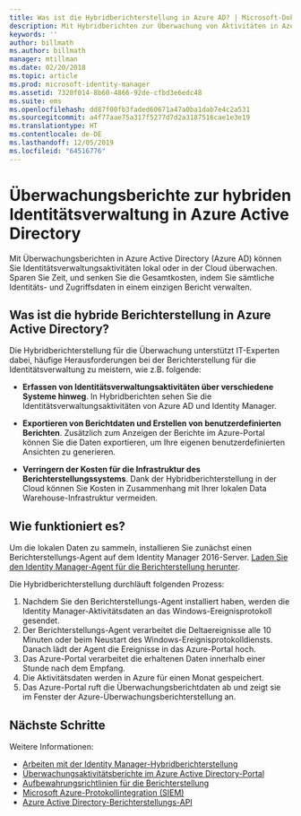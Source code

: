 ```yaml
---
title: Was ist die Hybridberichterstellung in Azure AD? | Microsoft-Dokumentation
description: Mit Hybridberichten zur Überwachung von Aktivitäten in Azure Active Directory können Sie überwachte Ereignisse sowohl lokal als auch in der Cloud anzeigen.
keywords: ''
author: billmath
ms.author: billmath
manager: mtillman
ms.date: 02/20/2018
ms.topic: article
ms.prod: microsoft-identity-manager
ms.assetid: 7320f014-8b60-4866-92de-cfbd3e6edc48
ms.suite: ems
ms.openlocfilehash: dd87f00fb3faded60671a47a0ba1dab7e4c2a531
ms.sourcegitcommit: a4f77aae75a317f5277d7d2a3187516cae1e3e19
ms.translationtype: HT
ms.contentlocale: de-DE
ms.lasthandoff: 12/05/2019
ms.locfileid: "64516776"
---
```

# <a name="hybrid-identity-management-audit-reporting-in-azure-active-directory"></a>Überwachungsberichte zur hybriden Identitätsverwaltung in Azure Active Directory
Mit Überwachungsberichten in Azure Active Directory (Azure AD) können Sie Identitätsverwaltungsaktivitäten lokal oder in der Cloud überwachen. Sparen Sie Zeit, und senken Sie die Gesamtkosten, indem Sie sämtliche Identitäts- und Zugriffsdaten in einem einzigen Bericht verwalten.

## <a name="what-is-azure-active-directory-hybrid-reporting"></a>Was ist die hybride Berichterstellung in Azure Active Directory?
Die Hybridberichterstellung für die Überwachung unterstützt IT-Experten dabei, häufige Herausforderungen bei der Berichterstellung für die Identitätsverwaltung zu meistern, wie z.B. folgende:

* **Erfassen von Identitätsverwaltungsaktivitäten über verschiedene Systeme hinweg**. In Hybridberichten sehen Sie die Identitätsverwaltungsaktivitäten von Azure AD und Identity Manager.

* **Exportieren von Berichtdaten und Erstellen von benutzerdefinierten Berichten**. Zusätzlich zum Anzeigen der Berichte im Azure-Portal können Sie die Daten exportieren, um Ihre eigenen benutzerdefinierten Ansichten zu generieren.

* **Verringern der Kosten für die Infrastruktur des Berichterstellungssystems**. Dank der Hybridberichterstellung in der Cloud können Sie Kosten in Zusammenhang mit Ihrer lokalen Data Warehouse-Infrastruktur vermeiden.

## <a name="how-does-it-work"></a>Wie funktioniert es?

Um die lokalen Daten zu sammeln, installieren Sie zunächst einen Berichterstellungs-Agent auf dem Identity Manager 2016-Server. [Laden Sie den Identity Manager-Agent für die Berichterstellung herunter](https://www.microsoft.com/download/details.aspx?id=55112).

Die Hybridberichterstellung durchläuft folgenden Prozess:
1. Nachdem Sie den Berichterstellungs-Agent installiert haben, werden die Identity Manager-Aktivitätsdaten an das Windows-Ereignisprotokoll gesendet.
2. Der Berichterstellungs-Agent verarbeitet die Deltaereignisse alle 10 Minuten oder beim Neustart des Windows-Ereignisprotokolldiensts. Danach lädt der Agent die Ereignisse in das Azure-Portal hoch.
3. Das Azure-Portal verarbeitet die erhaltenen Daten innerhalb einer Stunde nach dem Empfang.
4. Die Aktivitätsdaten werden in Azure für einen Monat gespeichert.
5. Das Azure-Portal ruft die Überwachungsberichtdaten ab und zeigt sie im Fenster der Azure-Überwachungsberichterstellung an.

## <a name="next-steps"></a>Nächste Schritte
Weitere Informationen:
- [Arbeiten mit der Identity Manager-Hybridberichterstellung](working-with-identity-manager-hybrid-reporting.md)
- [Überwachungsaktivitätsberichte im Azure Active Directory-Portal](https://docs.microsoft.com/azure/active-directory/active-directory-reporting-activity-audit-logs)
- [Aufbewahrungsrichtlinien für die Berichterstellung](https://docs.microsoft.com/azure/active-directory/active-directory-reporting-retention)
- [Microsoft Azure-Protokollintegration (SIEM)](https://docs.microsoft.com/azure/security/security-azure-log-integration-overview)
- [Azure Active Directory-Berichterstellungs-API](https://docs.microsoft.com/azure/active-directory/active-directory-reporting-api-getting-started)
